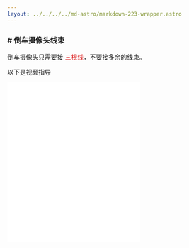 ```yaml
---
layout: ../../../../md-astro/markdown-223-wrapper.astro
---
```


### # 倒车摄像头线束

倒车摄像头只需要接 <font color=#dc2222>三根线</font>，不要接多余的线束。

以下是视频指导

<iframe src="//player.bilibili.com/player.html?isOutside=true&aid=112689758079245&bvid=BV1xu3meaE6n&cid=500001598186449&p=1"
height="360"
autoplay=0
scrolling="no" border="0" frameborder="no" framespacing="0" allowfullscreen="true"></iframe>